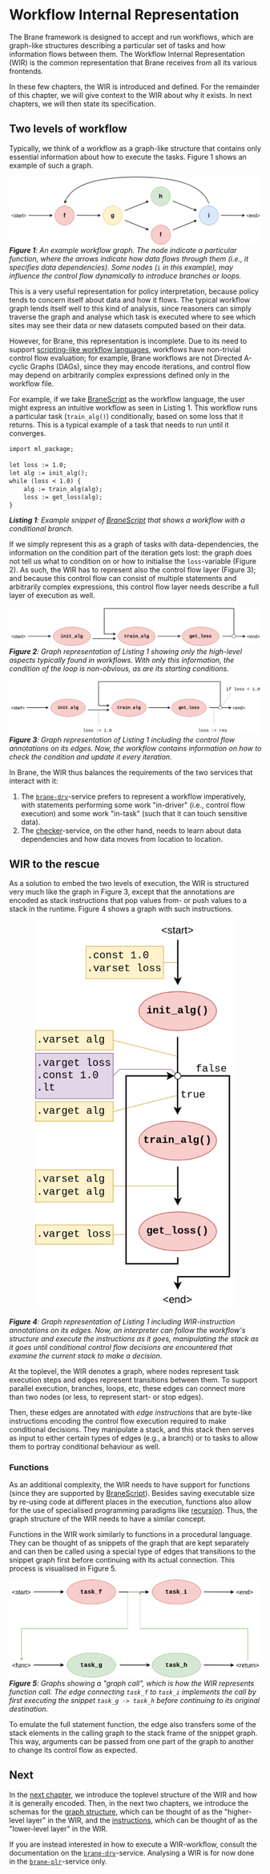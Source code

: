 # Workflow Internal Representation
The Brane framework is designed to accept and run workflows, which are graph-like structures describing a particular set of tasks and how information flows between them. The Workflow Internal Representation (WIR) is the common representation that Brane receives from all its various frontends.

In these few chapters, the WIR is introduced and defined. For the remainder of this chapter, we will give context to the WIR about why it exists. In next chapters, we will then state its specification.


## Two levels of workflow
Typically, we think of a workflow as a graph-like structure that contains only essential information about how to execute the tasks. Figure 1 shows an example of such a graph.

![An example workflow graph](../../assets/diagrams/Workflow.png)  
_**Figure 1**: An example workflow graph. The node indicate a particular function, where the arrows indicate how data flows through them (i.e., it specifies data dependencies). Some nodes (`i` in this example), may influence the control flow dynamically to introduce branches or loops._

This is a very useful representation for policy interpretation, because policy tends to concern itself about data and how it flows. The typical workflow graph lends itself well to this kind of analysis, since reasoners can simply traverse the graph and analyse which task is executed where to see which sites may see their data or new datasets computed based on their data.

However, for Brane, this representation is incomplete. Due to its need to support [scripting-like workflow languages](../../appendix/languages/bscript/introduction.md), workflows have non-trivial control flow evaluation; for example, Brane workflows are not Directed A-cyclic Graphs (DAGs), since they may encode iterations, and control flow may depend on arbitrarily complex expressions defined only in the workflow file.

For example, if we take [BraneScript](../../appendix/languages/bscript/introduction.md) as the workflow language, the user might express an intuitive workflow as seen in Listing 1. This workflow runs a particular task (`train_alg()`) conditionally, based on some loss that it returns. This is a typical example of a task that needs to run until it converges.

```bscript
import ml_package;

let loss := 1.0;
let alg := init_alg();
while (loss < 1.0) {
    alg := train_alg(alg);
    loss := get_loss(alg);
}
```
_**Listing 1**: Example snippet of [BraneScript](../../appendix/languages/bscript/introduction.md) that shows a workflow with a conditional branch._

If we simply represent this as a graph of tasks with data-dependencies, the information on the condition part of the iteration gets lost: the graph does not tell us what to condition on or how to initialise the `loss`-variable (Figure 2). As such, the WIR has to represent also the control flow layer (Figure 3); and because this control flow can consist of multiple statements and arbitrarily complex expressions, this control flow layer needs describe a full layer of execution as well.

![Graph representation of Listing 1](../../assets/diagrams/WorkflowExample4.png)  
_**Figure 2**: Graph representation of Listing 1 showing only the high-level aspects typically found in workflows. With only this information, the condition of the loop is non-obvious, as are its starting conditions._

![Graph representation of Listing 1 with control flow](../../assets/diagrams/WorkflowExample5.png)  
_**Figure 3**: Graph representation of Listing 1 including the control flow annotations on its edges. Now, the workflow contains information on how to check the condition and update it every iteration._

In Brane, the WIR thus balances the requirements of the two services that interact with it:
1. The [`brane-drv`](../../implementation/services/brane-drv.md)-service prefers to represent a workflow imperatively, with statements performing some work "in-driver" (i.e., control flow execution) and some work "in-task" (such that it can touch sensitive data).
2. The [checker](../../implementation/bird_eye.md#central-components)-service, on the other hand, needs to learn about data dependencies and how data moves from location to location.


## WIR to the rescue
As a solution to embed the two levels of execution, the WIR is structured very much like the graph in Figure 3, except that the annotations are encoded as stack instructions that pop values from- or push values to a stack in the runtime. Figure 4 shows a graph with such instructions.

<p align="center">
    <img src="../../assets/diagrams/WorkflowExampleWIR.png" alt="Graph representation of Listing 1 with control flow and WIR-like instructions" width="400" />
</p>

_**Figure 4**: Graph representation of Listing 1 including WIR-instruction annotations on its edges. Now, an interpreter can follow the workflow's structure and execute the instructions as it goes, manipulating the stack as it goes until conditional control flow decisions are encountered that examine the current stack to make a decision._

At the toplevel, the WIR denotes a graph, where nodes represent task execution steps and edges represent transitions between them. To support parallel execution, branches, loops, etc, these edges can connect more than two nodes (or less, to represent start- or stop edges).

Then, these edges are annotated with _edge instructions_ that are byte-like instructions encoding the control flow execution required to make conditional decisions. They manipulate a stack, and this stack then serves as input to either certain types of edges (e.g., a branch) or to tasks to allow them to portray conditional behaviour as well.

### Functions
As an additional complexity, the WIR needs to have support for functions (since they are supported by [BraneScript](../../appendix/languages/bscript/introduction.md)). Besides saving executable size by re-using code at different places in the execution, functions also allow for the use of specialised programming paradigms like [recursion](https://en.wikipedia.org/wiki/Recursion). Thus, the graph structure of the WIR needs to have a similar concept.

Functions in the WIR work similarly to functions in a procedural language. They can be thought of as snippets of the graph that are kept separately and can then be called using a special type of edges that transitions to the snippet graph first before continuing with its actual connection. This process is visualised in Figure 5.

![Graph representation representing a function call](../../assets/diagrams/WorkflowExample6.png)  
_**Figure 5**: Graphs showing a "graph call", which is how the WIR represents function call. The edge connecting `task_f` to `task_i` implements the call by first executing the snippet `task_g -> task_h` before continuing to its original destination._

To emulate the full statement function, the edge also transfers some of the stack elements in the calling graph to the stack frame of the snippet graph. This way, arguments can be passed from one part of the graph to another to change its control flow as expected.


## Next
In the [next chapter](./schema.md), we introduce the toplevel structure of the WIR and how it is generally encoded. Then, in the next two chapters, we introduce the schemas for the [graph structure](./graph.md), which can be thought of as the "higher-level layer" in the WIR, and the [instructions](./instructions.md), which can be thought of as the "lower-level layer" in the WIR.

If you are instead interested in how to execute a WIR-workflow, consult the documentation on the [`brane-drv`](../../implementation/services/brane-drv.md)-service. Analysing a WIR is for now done in the [`brane-plr`](../../implementation/services/brane-plr.md)-service only.
